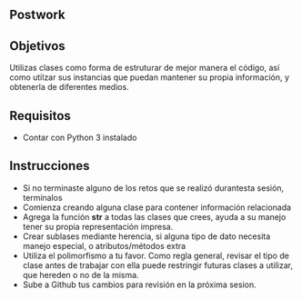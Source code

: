 ## Postwork

## Objetivos

Utilizas clases como forma de estruturar de mejor manera el código, así como utilzar sus instancias que puedan mantener su propia información, y obtenerla de diferentes medios.

## Requisitos
* Contar con Python 3 instalado

## Instrucciones

* Si no terminaste alguno de los retos que se realizó durantesta sesión, termínalos
* Comienza creando alguna clase para contener información relacionada
* Agrega la función __str__ a todas las clases que crees, ayuda a su manejo tener su propia representación impresa.
* Crear sublases mediante herencia, si alguna tipo de dato necesita manejo especial, o atributos/métodos extra
* Utiliza el polimorfismo a tu favor. Como regla general, revisar el tipo de clase antes de trabajar con ella puede restringir futuras clases a utilizar, que hereden o no de la misma.
* Sube a Github tus cambios para revisión en la próxima sesion.

